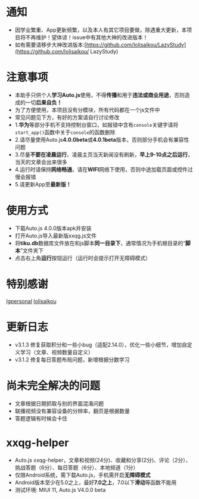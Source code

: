# 通知
* 因学业繁重、App更新频繁，以及本人有其它项目要做，除遇重大更新，本项目将不再维护！望体谅！issue中有其他大神的改进版本！
* 如有需要请移步大神改进版本:[https://github.com/lolisaikou/LazyStudy](https://github.com/lolisaikou/  LazyStudy)

# 注意事项
* 本助手只供个人**学习Auto.js**使用，不得**传播**和用于**违法或商业用途**，否则造成的一切**后果自负！**
* 为了方便使用，本项目没有分模块，所有代码都在一个js文件中
* 常见问题见下方，有好的方案请自行讨论修改
* 1.**华为**等部分手机不支持控制台窗口，如报错中含有`console`关键字请将`start_app()`函数中关于`console`的函数删除
* 2.请尽量使用Auto.js**4.0.0beta**或**4.0.1beta**版本，否则部分手机会有兼容性问题
* 3.尽量**不要在凌晨运行**，凌晨主页当天新闻没有刷新，**早上9-10点之后运行**，当天的文章会出来很多
* 4.运行时请保持**网络畅通**，请在**WIFI**网络下使用，否则中途加载页面或控件过慢会报错
* 5.请更新App至**最新版！**

# 使用方式
* 下载Auto.js 4.0.0版本apk并安装
* 打开Auto.js导入最新版xxqg.js文件
* 将**tiku.db**数据库文件放在和js脚本**同一目录下**，通常情况为手机根目录的“**脚本**”文件夹下
* 点击右上角**运行**按钮运行（运行时会提示打开无障碍模式）

# 特别感谢
[lgpersonal](https://github.com/lgpersonal/LazyStudy)
[lolisaikou](https://github.com/lolisaikou/LazyStudy)

# 更新日志
* v3.1.3 修复获取积分和一些小bug（适配2.14.0），优化一些小细节，增加自定义学习（文章、视频数量自定义）
* v3.1.2 修复每日答题布局问题，新增根据分数学习

# 尚未完全解决的问题
* 文章根据日期抓取与别的界面混淆问题
* 联播视频没有兼容设备的分辨率，翻页是根据数量
* 答题逻辑有时候会卡住

# xxqg-helper
* Auto.js xxqg-helper，文章和视频(24分)、收藏和分享(2分)、评论（2分）、挑战答题（6分）、每日答题（6分）、本地频道（1分）
* 仅限Android系统，需下载Auto.js，手机需开启**无障碍模式**
* Android版本至少在5.0之上，最好**7.0之上**，7.0以下**滑动**等函数不能用
* 测试环境: MIUI 11, Auto.js V4.0.0 beta
